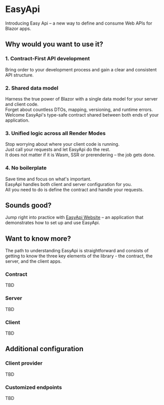 # EasyApi
Introducing Easy Api – a new way to define and consume Web APIs for Blazor apps. 

## Why would you want to use it?

### 1. Contract-First API development
  Bring order to your development process and gain a clear and consistent API structure.

### 2. Shared data model
  Harness the true power of Blazor with a single data model for your server and client code.  
  Forget about countless DTOs, mapping, versioning, and runtime errors.  
  Welcome EasyApi's type-safe contract shared between both ends of your application.

### 3. Unified logic across all Render Modes
  Stop worrying about where your client code is running.  
  Just call your requests and let EasyApi do the rest.  
  It does not matter if it is Wasm, SSR or prerendering – the job gets done.

### 4. No boilerplate
  Save time and focus on what's important.  
  EasyApi handles both client and server configuration for you.  
  All you need to do is define the contract and handle your requests.

## Sounds good? 
Jump right into practice with [EasyApi Website](https://github.com/bpawluk/EasyApiWebsite) – an application that demonstrates how to set up and use EasyApi.

## Want to know more? 
The path to understanding EasyApi is straightforward and consists of getting to know the three key elements of the library - the contract, the server, and the client apps.

### Contract
TBD

### Server 
TBD

### Client
TBD

## Additional configuration

### Client provider
TBD

### Customized endpoints
TBD
